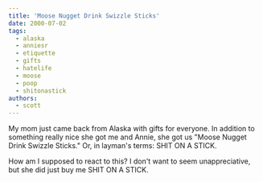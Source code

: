 ```yaml
---
title: 'Moose Nugget Drink Swizzle Sticks'
date: 2000-07-02
tags:
  - alaska
  - anniesr
  - etiquette
  - gifts
  - hatelife
  - moose
  - poop
  - shitonastick
authors:
  - scott
---
```


My mom just came back from Alaska with gifts for everyone. In addition to something really nice she got me and Annie, she got us "Moose Nugget Drink Swizzle Sticks." Or, in layman's terms: SHIT ON A STICK.

How am I supposed to react to this? I don't want to seem unappreciative, but she did just buy me SHIT ON A STICK.
